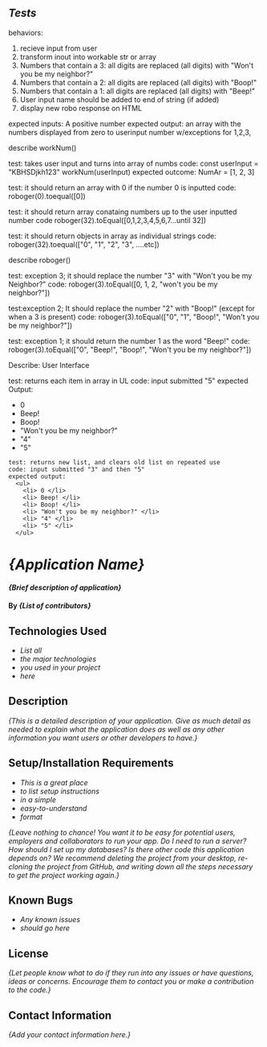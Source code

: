 ## _Tests_

  behaviors:
  1. recieve input from user
  2. transform inout into workable str or array
  3. Numbers that contain a 3: all digits are replaced (all digits) with "Won't you be my neighbor?"
  4. Numbers that contain a 2: all digits are replaced (all digits) with "Boop!"
  5. Numbers that contain a 1: all digits are replaced (all digits) with "Beep!"
  6. User input name should be added to end of string (if added)
  7. display new robo response on HTML


expected inputs: A positive number
expected output: an array with the numbers displayed from zero to userinput number w/exceptions for 1,2,3,



  describe workNum()

  test: takes user input and turns into array of numbs
  code: const userInput = "KBHSDjkh123"
  workNum(userInput)
  expected outcome: NumAr = [1, 2, 3]

  test: it should return an array with 0 if the number 0 is inputted
  code: roboger(0).toequal([0])

  test: it should return array conataing numbers up to the user inputted number
  code roboger(32).toEqual([0,1,2,3,4,5,6,7...until 32])

  test: it should return objects in array as individual strings
  code: roboger(32).toequal(["0", "1", "2", "3", ....etc])

  describe roboger()

  test: exception 3; it should replace the number "3" with "Won't you be my Neighbor?"
  code: roboger(3).toEqual([0, 1, 2, "won't you be my neighbor?"])

  test:exception 2; It should replace the number "2" with "Boop!" (except for when a 3 is present)
  code: roboger(3).toEqual(["0", "1", "Boop!", "Won't you be my neighbor?"])

  test: exception 1; it should return the number 1 as the word "Beep!"
  code: roboger(3).toEqual(["0", "Beep!", "Boop!", "Won't you be my neighbor?"])

  Describe: User Interface

  test: returns each item in array in UL
  code: input submitted "5"
  expected Output:
    <ul>
      <li> 0 </li>
      <li> Beep! </li>
      <li> Boop! </li>
      <li> "Won't you be my neighbor?" </li>
      <li> "4" </li>
      <li> "5" </li>
    </ul>

    test: returns new list, and clears old list on repeated use
    code: input submitted "3" and then "5"
    expected output:
      <ul>
        <li> 0 </li>
        <li> Beep! </li>
        <li> Boop! </li>
        <li> "Won't you be my neighbor?" </li>
        <li> "4" </li>
        <li> "5" </li>
      </ul>




# _{Application Name}_

#### _{Brief description of application}_

#### By _**{List of contributors}**_

## Technologies Used

* _List all_
* _the major technologies_
* _you used in your project_
* _here_

## Description

_{This is a detailed description of your application. Give as much detail as needed to explain what the application does as well as any other information you want users or other developers to have.}_

## Setup/Installation Requirements

* _This is a great place_
* _to list setup instructions_
* _in a simple_
* _easy-to-understand_
* _format_

_{Leave nothing to chance! You want it to be easy for potential users, employers and collaborators to run your app. Do I need to run a server? How should I set up my databases? Is there other code this application depends on? We recommend deleting the project from your desktop, re-cloning the project from GitHub, and writing down all the steps necessary to get the project working again.}_

## Known Bugs

* _Any known issues_
* _should go here_

## License

_{Let people know what to do if they run into any issues or have questions, ideas or concerns.  Encourage them to contact you or make a contribution to the code.}_

## Contact Information

_{Add your contact information here.}_